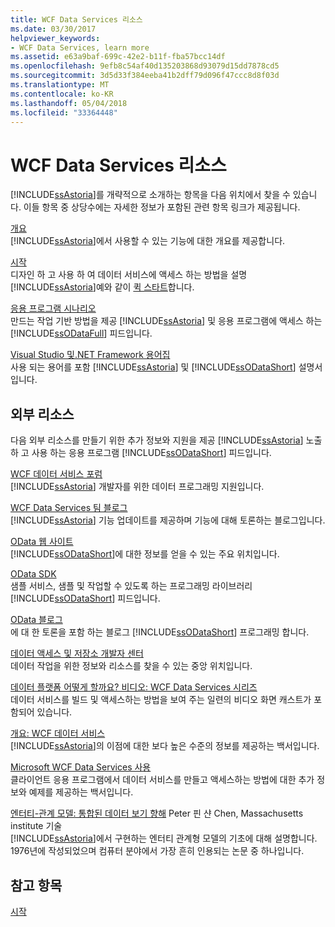 ```yaml
---
title: WCF Data Services 리소스
ms.date: 03/30/2017
helpviewer_keywords:
- WCF Data Services, learn more
ms.assetid: e63a9baf-699c-42e2-b11f-fba57bcc14df
ms.openlocfilehash: 9efb8c54af40d135203868d93079d15dd7878cd5
ms.sourcegitcommit: 3d5d33f384eeba41b2dff79d096f47ccc8d8f03d
ms.translationtype: MT
ms.contentlocale: ko-KR
ms.lasthandoff: 05/04/2018
ms.locfileid: "33364448"
---
```

# <a name="wcf-data-services-resources"></a>WCF Data Services 리소스
[!INCLUDE[ssAstoria](../../../../includes/ssastoria-md.md)]를 개략적으로 소개하는 항목을 다음 위치에서 찾을 수 있습니다. 이들 항목 중 상당수에는 자세한 정보가 포함된 관련 항목 링크가 제공됩니다.  
  
 [개요](../../../../docs/framework/data/wcf/wcf-data-services-overview.md)  
 [!INCLUDE[ssAstoria](../../../../includes/ssastoria-md.md)]에서 사용할 수 있는 기능에 대한 개요를 제공합니다.  
  
 [시작](../../../../docs/framework/data/adonet/ef/getting-started.md)  
 디자인 하 고 사용 하 여 데이터 서비스에 액세스 하는 방법을 설명 [!INCLUDE[ssAstoria](../../../../includes/ssastoria-md.md)]예와 같이 [퀵 스타트](../../../../docs/framework/data/wcf/quickstart-wcf-data-services.md)합니다.  
  
 [응용 프로그램 시나리오](../../../../docs/framework/data/wcf/application-scenarios-wcf-data-services.md)  
 만드는 작업 기반 방법을 제공 [!INCLUDE[ssAstoria](../../../../includes/ssastoria-md.md)] 및 응용 프로그램에 액세스 하는 [!INCLUDE[ssODataFull](../../../../includes/ssodatafull-md.md)] 피드입니다.  
  
 [Visual Studio 및.NET Framework 용어집](http://msdn.microsoft.com/library/6529d7c6-7e25-4426-a120-d57b239ca4eb)  
 사용 되는 용어를 포함 [!INCLUDE[ssAstoria](../../../../includes/ssastoria-md.md)] 및 [!INCLUDE[ssODataShort](../../../../includes/ssodatashort-md.md)] 설명서입니다.  
  
## <a name="external-resources"></a>외부 리소스  
 다음 외부 리소스를 만들기 위한 추가 정보와 지원을 제공 [!INCLUDE[ssAstoria](../../../../includes/ssastoria-md.md)] 노출 하 고 사용 하는 응용 프로그램 [!INCLUDE[ssODataShort](../../../../includes/ssodatashort-md.md)] 피드입니다.  
  
 [WCF 데이터 서비스 포럼](http://go.microsoft.com/fwlink/?LinkId=150512)  
 [!INCLUDE[ssAstoria](../../../../includes/ssastoria-md.md)] 개발자를 위한 데이터 프로그래밍 지원입니다.  
  
 [WCF Data Services 팀 블로그](http://go.microsoft.com/fwlink/?LinkId=150511)  
 [!INCLUDE[ssAstoria](../../../../includes/ssastoria-md.md)] 기능 업데이트를 제공하며 기능에 대해 토론하는 블로그입니다.  
  
 [OData 웹 사이트](http://go.microsoft.com/fwlink/?LinkID=184554)  
 [!INCLUDE[ssODataShort](../../../../includes/ssodatashort-md.md)]에 대한 정보를 얻을 수 있는 주요 위치입니다.  
  
 [OData SDK](http://go.microsoft.com/fwlink/?LinkID=185248)  
 샘플 서비스, 샘플 및 작업할 수 있도록 하는 프로그래밍 라이브러리 [!INCLUDE[ssODataShort](../../../../includes/ssodatashort-md.md)] 피드입니다.  
  
 [OData 블로그](http://go.microsoft.com/fwlink/?LinkId=185868)  
 에 대 한 토론을 포함 하는 블로그 [!INCLUDE[ssODataShort](../../../../includes/ssodatashort-md.md)] 프로그래밍 합니다.  
  
 [데이터 액세스 및 저장소 개발자 센터](http://go.microsoft.com/fwlink/?LinkId=91903)  
 데이터 작업을 위한 정보와 리소스를 찾을 수 있는 중앙 위치입니다.  
  
 [데이터 플랫폼 어떻게 할까요? 비디오: WCF Data Services 시리즈](http://go.microsoft.com/fwlink/?LinkId=124600)  
 데이터 서비스를 빌드 및 액세스하는 방법을 보여 주는 일련의 비디오 화면 캐스트가 포함되어 있습니다.  
  
 [개요: WCF 데이터 서비스](http://go.microsoft.com/fwlink/?LinkID=131074)  
 [!INCLUDE[ssAstoria](../../../../includes/ssastoria-md.md)]의 이점에 대한 보다 높은 수준의 정보를 제공하는 백서입니다.  
  
 [Microsoft WCF Data Services 사용](http://go.microsoft.com/fwlink/?LinkID=131075)  
 클라이언트 응용 프로그램에서 데이터 서비스를 만들고 액세스하는 방법에 대한 추가 정보와 예제를 제공하는 백서입니다.  
  
 [엔터티-관계 모델: 통합된 데이터 보기 향해](http://go.microsoft.com/fwlink/?LinkId=91909) Peter 핀 샨 Chen, Massachusetts institute 기술  
 [!INCLUDE[ssAstoria](../../../../includes/ssastoria-md.md)]에서 구현하는 엔터티 관계형 모델의 기초에 대해 설명합니다. 1976년에 작성되었으며 컴퓨터 분야에서 가장 흔히 인용되는 논문 중 하나입니다.  
  
## <a name="see-also"></a>참고 항목  
 [시작](../../../../docs/framework/data/wcf/getting-started-with-wcf-data-services.md)
